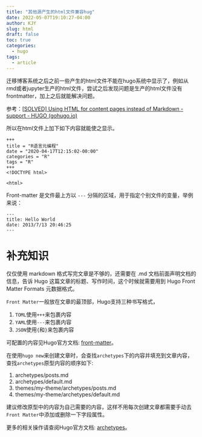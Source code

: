 ```yaml
---
title: "其他源产生的html文件兼容hug"
date: 2022-05-07T19:10:27-04:00
author: KJY
slug: html
draft: false
toc: true
categories:  
  - hugo
tags:        
  - article
---
```


迁移博客系统之后之前一些产生的html文件不能在hugo系统中显示了，例如从rmd或者jupyter生产的html文件，尝试之后发现问题是生产的html文件没有frontmatter，加上之后就能解决问题。

参考：[[SOLVED\] Using HTML for content pages instead of Markdown - support - HUGO (gohugo.io)](https://discourse.gohugo.io/t/solved-using-html-for-content-pages-instead-of-markdown/3374/2)

所以在html文件上加下如下内容就能使之显示。

```
+++
title = "R语言元编程"
date = "2020-04-17T12:15:02-00:00"
categories = "R"
tags = "R"
+++
<!DOCTYPE html>

<html>
```

Front-matter 是文件最上方以 `---` 分隔的区域，用于指定个别文件的变量，举例来说：

```
---
title: Hello World
date: 2013/7/13 20:46:25
---
```

# 补充知识

仅仅使用 markdown 格式写完文章是不够的，还需要在 .md 文档前面声明文档的信息，告诉 Hugo 这篇文章的标题、写作时间，这个时候就需要用到 Hugo Front Matter Formats 元数据格式。

`Front Matter`一般放在文章的最顶部，Hugo支持三种书写格式，

1. `TOML`使用`+++`来包裹内容
2. `YAML`使用`---`来包裹内容
3. `JSON`使用`{`和`}`来包裹内容

可配置的内容见Hugo官方文档: [front-matter](https://gohugo.io/content-management/front-matter/)。

在使用`hugo new`来创建文章时，会查找`archetypes`下的内容并填充到文章内容，查找`archetypes`原型内容的顺序如下:

1. archetypes/posts.md
2. archetypes/default.md
3. themes/my-theme/archetypes/posts.md
4. themes/my-theme/archetypes/default.md

建议修改原型中的内容为自己需要的内容，这样不用每次创建文章都需要手动去`Front Matter`中添加或删除一下字段属性。

更多的相关操作请查阅Hugo官方文档: [archetypes](https://gohugo.io/content-management/archetypes/)。




